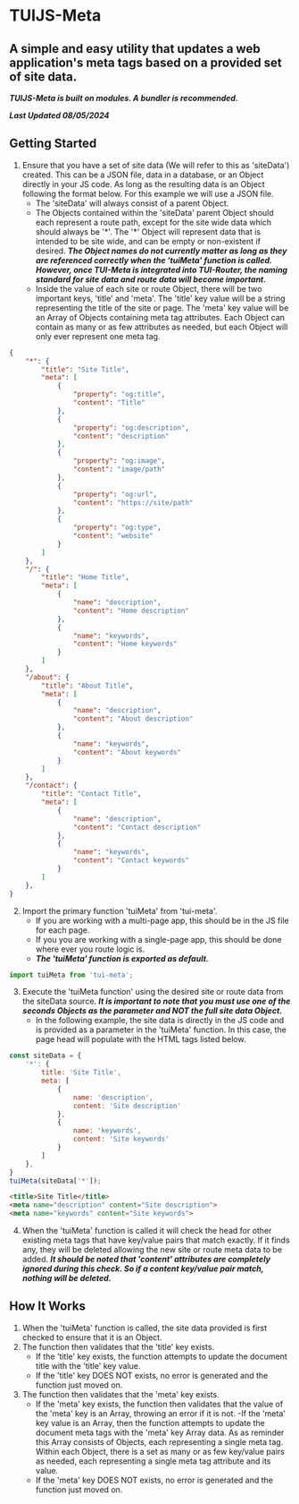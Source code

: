 # TUIJS-Meta
## A simple and easy utility that updates a web application's meta tags based on a provided set of site data.
***TUIJS-Meta is built on modules. A bundler is recommended.***

***Last Updated 08/05/2024***


## Getting Started
1. Ensure that you have a set of site data (We will refer to this as 'siteData') created. This can be a JSON file, data in a database, or an Object directly in your JS code. As long as the resulting data is an Object following the format below. For this example we will use a JSON file.
    - The 'siteData' will always consist of a parent Object.
    - The Objects contained within the 'siteData' parent Object should each represent a route path, except for the site wide data which should always be '\*'. The '\*' Object will represent data that is intended to be site wide, and can be empty or non-existent if desired. ***The Object names do not currently matter as long as they are referenced correctly when the 'tuiMeta' function is called. However, once TUI-Meta is integrated into TUI-Router, the naming standard for site data and route data will become important.***
    - Inside the value of each site or route Object, there will be two important keys, 'title' and 'meta'. The 'title' key value will be a string representing the title of the site or page. The 'meta' key value will be an Array of Objects containing meta tag attributes. Each Object can contain as many or as few attributes as needed, but each Object will only ever represent one meta tag.

```json
{
    "*": {
        "title": "Site Title",
        "meta": [
            {
                "property": "og:title",
                "content": "Title"
            },
            {
                "property": "og:description",
                "content": "description"
            },
            {
                "property": "og:image",
                "content": "image/path"
            },
            {
                "property": "og:url",
                "content": "https://site/path"
            },
            {
                "property": "og:type",
                "content": "website"
            }
        ]
    },
    "/": {
        "title": "Home Title",
        "meta": [
            {
                "name": "description",
                "content": "Home description"
            },
            {
                "name": "keywords",
                "content": "Home keywords"
            }
        ]
    },
    "/about": {
        "title": "About Title",
        "meta": [
            {
                "name": "description",
                "content": "About description"
            },
            {
                "name": "keywords",
                "content": "About keywords"
            }
        ]
    },
    "/contact": {
        "title": "Contact Title",
        "meta": [
            {
                "name": "description",
                "content": "Contact description"
            },
            {
                "name": "keywords",
                "content": "Contact keywords"
            }
        ]
    },
}
```

2. Import the primary function 'tuiMeta' from 'tui-meta'.
    - If you are working with a multi-page app, this should be in the JS file for each page.
    - If you you are working with a single-page app, this should be done where ever you route logic is.
    - ***The 'tuiMeta' function is exported as default.***

```js
import tuiMeta from 'tui-meta';
```

3. Execute the 'tuiMeta function' using the desired site or route data from the siteData source. ***It is important to note that you must use one of the seconds Objects as the parameter and NOT the full site data Object.***
    - In the following example, the site data is directly in the JS code and is provided as a parameter in the 'tuiMeta' function. In this case, the page head will populate with the HTML tags listed below.

```js
const siteData = {
    '*': {
        title: 'Site Title',
        meta: [
            {
                name: 'description',
                content: 'Site description'
            },
            {
                name: 'keywords',
                content: 'Site keywords'
            }
        ]
    },
}
tuiMeta(siteData['*']);
```
```html
<title>Site Title</title>
<meta name="description" content="Site description">
<meta name="keywords" content="Site keywords">
```

4. When the 'tuiMeta' function is called it will check the head for other existing meta tags that have key/value pairs that match exactly. If it finds any, they will be deleted allowing the new site or route meta data to be added. ***It should be noted that 'content' attributes are completely ignored during this check. So if a content key/value pair match, nothing will be deleted.***

## How It Works
1. When the 'tuiMeta' function is called, the site data provided is first checked to ensure that it is an Object.
2. The function then validates that the 'title' key exists.
    - If the 'title' key exists, the function attempts to update the document title with the 'title' key value.
    - If the 'title' key DOES NOT exists, no error is generated and the function just moved on.
2. The function then validates that the 'meta' key exists.
    - If the 'meta' key exists, the function then validates that the value of the 'meta' key is an Array, throwing an error if it is not.
    -If the 'meta' key value is an Array, then the function attempts to update the document meta tags with the 'meta' key Array data. As as reminder this Array consists of Objects, each representing a single meta tag. Within each Object, there is a set as many or as few key/value pairs as needed, each representing a single meta tag attribute and its value.
    - If the 'meta' key DOES NOT exists, no error is generated and the function just moved on.
